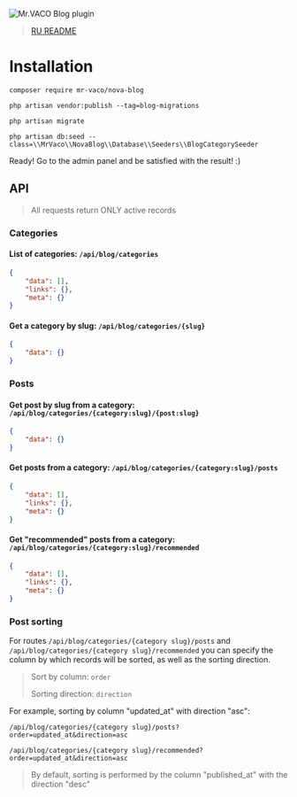 ![Mr.VACO Blog plugin](https://preview.dragon-code.pro/Mr.VACO/Blog%20plugin.svg?pretty-title=0&github%5Brepository%5D=MrVACO%2FNovaBlog&mode=auto)

> [RU README](./README.ru.md)

# Installation

```
composer require mr-vaco/nova-blog
```

```
php artisan vendor:publish --tag=blog-migrations
```

```
php artisan migrate
```

```
php artisan db:seed --class=\\MrVaco\\NovaBlog\\Database\\Seeders\\BlogCategorySeeder
```

Ready! Go to the admin panel and be satisfied with the result! :)

## API

> All requests return ONLY active records

### Categories

#### List of categories: ```/api/blog/categories```

```json
{
    "data": [],
    "links": {},
    "meta": {}
}
```

#### Get a category by slug: ```/api/blog/categories/{slug}```

```json
{
    "data": {}
}
```

### Posts

#### Get post by slug from a category: ```/api/blog/categories/{category:slug}/{post:slug}```

```json
{
    "data": {}
}
```

#### Get posts from a category: ```/api/blog/categories/{category:slug}/posts```

```json
{
    "data": [],
    "links": {},
    "meta": {}
}
```

#### Get "recommended" posts from a category: ```/api/blog/categories/{category:slug}/recommended```

```json
{
    "data": [],
    "links": {},
    "meta": {}
}
```

### Post sorting

For routes `/api/blog/categories/{category slug}/posts` and `/api/blog/categories/{category slug}/recommended`
you can specify the column by which records will be sorted, as well as the sorting direction.

> Sort by column: `order`
>
> Sorting direction: `direction`

For example, sorting by column "updated_at" with direction "asc":

`/api/blog/categories/{category slug}/posts?order=updated_at&direction=asc`

`/api/blog/categories/{category slug}/recommended?order=updated_at&direction=asc`

> By default, sorting is performed by the column "published_at" with the direction "desc"